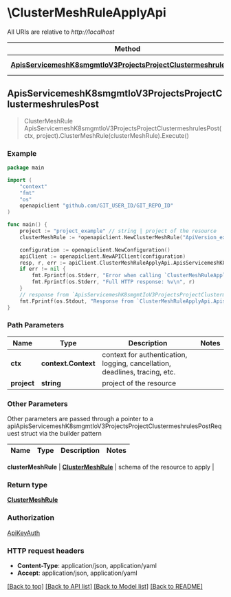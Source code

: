 # \ClusterMeshRuleApplyApi

All URIs are relative to *http://localhost*

Method | HTTP request | Description
------------- | ------------- | -------------
[**ApisServicemeshK8smgmtIoV3ProjectsProjectClustermeshrulesPost**](ClusterMeshRuleApplyApi.md#ApisServicemeshK8smgmtIoV3ProjectsProjectClustermeshrulesPost) | **Post** /apis/servicemesh.k8smgmt.io/v3/projects/{project}/clustermeshrules | 



## ApisServicemeshK8smgmtIoV3ProjectsProjectClustermeshrulesPost

> ClusterMeshRule ApisServicemeshK8smgmtIoV3ProjectsProjectClustermeshrulesPost(ctx, project).ClusterMeshRule(clusterMeshRule).Execute()





### Example

```go
package main

import (
    "context"
    "fmt"
    "os"
    openapiclient "github.com/GIT_USER_ID/GIT_REPO_ID"
)

func main() {
    project := "project_example" // string | project of the resource
    clusterMeshRule := *openapiclient.NewClusterMeshRule("ApiVersion_example", "Kind_example", *openapiclient.NewMetadata("Name_example", "Project_example"), *openapiclient.NewClusterMeshRuleSpec()) // ClusterMeshRule | schema of the resource to apply

    configuration := openapiclient.NewConfiguration()
    apiClient := openapiclient.NewAPIClient(configuration)
    resp, r, err := apiClient.ClusterMeshRuleApplyApi.ApisServicemeshK8smgmtIoV3ProjectsProjectClustermeshrulesPost(context.Background(), project).ClusterMeshRule(clusterMeshRule).Execute()
    if err != nil {
        fmt.Fprintf(os.Stderr, "Error when calling `ClusterMeshRuleApplyApi.ApisServicemeshK8smgmtIoV3ProjectsProjectClustermeshrulesPost``: %v\n", err)
        fmt.Fprintf(os.Stderr, "Full HTTP response: %v\n", r)
    }
    // response from `ApisServicemeshK8smgmtIoV3ProjectsProjectClustermeshrulesPost`: ClusterMeshRule
    fmt.Fprintf(os.Stdout, "Response from `ClusterMeshRuleApplyApi.ApisServicemeshK8smgmtIoV3ProjectsProjectClustermeshrulesPost`: %v\n", resp)
}
```

### Path Parameters


Name | Type | Description  | Notes
------------- | ------------- | ------------- | -------------
**ctx** | **context.Context** | context for authentication, logging, cancellation, deadlines, tracing, etc.
**project** | **string** | project of the resource | 

### Other Parameters

Other parameters are passed through a pointer to a apiApisServicemeshK8smgmtIoV3ProjectsProjectClustermeshrulesPostRequest struct via the builder pattern


Name | Type | Description  | Notes
------------- | ------------- | ------------- | -------------

 **clusterMeshRule** | [**ClusterMeshRule**](ClusterMeshRule.md) | schema of the resource to apply | 

### Return type

[**ClusterMeshRule**](ClusterMeshRule.md)

### Authorization

[ApiKeyAuth](../README.md#ApiKeyAuth)

### HTTP request headers

- **Content-Type**: application/json, application/yaml
- **Accept**: application/json, application/yaml

[[Back to top]](#) [[Back to API list]](../README.md#documentation-for-api-endpoints)
[[Back to Model list]](../README.md#documentation-for-models)
[[Back to README]](../README.md)

